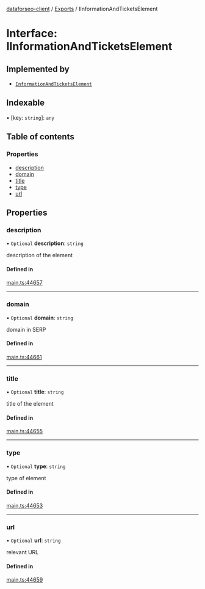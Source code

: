[dataforseo-client](../README.md) / [Exports](../modules.md) / IInformationAndTicketsElement

# Interface: IInformationAndTicketsElement

## Implemented by

- [`InformationAndTicketsElement`](../classes/InformationAndTicketsElement.md)

## Indexable

▪ [key: `string`]: `any`

## Table of contents

### Properties

- [description](IInformationAndTicketsElement.md#description)
- [domain](IInformationAndTicketsElement.md#domain)
- [title](IInformationAndTicketsElement.md#title)
- [type](IInformationAndTicketsElement.md#type)
- [url](IInformationAndTicketsElement.md#url)

## Properties

### description

• `Optional` **description**: `string`

description of the element

#### Defined in

[main.ts:44657](https://github.com/dataforseo/TypeScriptClient/blob/7ca1aa4/main.ts#L44657)

___

### domain

• `Optional` **domain**: `string`

domain in SERP

#### Defined in

[main.ts:44661](https://github.com/dataforseo/TypeScriptClient/blob/7ca1aa4/main.ts#L44661)

___

### title

• `Optional` **title**: `string`

title of the element

#### Defined in

[main.ts:44655](https://github.com/dataforseo/TypeScriptClient/blob/7ca1aa4/main.ts#L44655)

___

### type

• `Optional` **type**: `string`

type of element

#### Defined in

[main.ts:44653](https://github.com/dataforseo/TypeScriptClient/blob/7ca1aa4/main.ts#L44653)

___

### url

• `Optional` **url**: `string`

relevant URL

#### Defined in

[main.ts:44659](https://github.com/dataforseo/TypeScriptClient/blob/7ca1aa4/main.ts#L44659)
